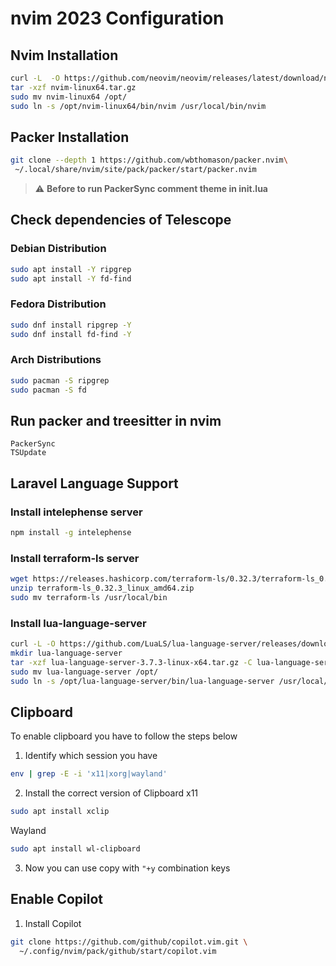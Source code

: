 # nvim 2023 Configuration

## Nvim Installation
```bash
curl -L  -O https://github.com/neovim/neovim/releases/latest/download/nvim-linux64.tar.gz
tar -xzf nvim-linux64.tar.gz
sudo mv nvim-linux64 /opt/
sudo ln -s /opt/nvim-linux64/bin/nvim /usr/local/bin/nvim
```
## Packer Installation
```bash
git clone --depth 1 https://github.com/wbthomason/packer.nvim\
 ~/.local/share/nvim/site/pack/packer/start/packer.nvim
```
> :warning: **Before to run PackerSync comment theme in init.lua**
## Check dependencies of Telescope
### Debian Distribution
```bash
sudo apt install -Y ripgrep
sudo apt install -Y fd-find
```

### Fedora Distribution
```bash
sudo dnf install ripgrep -Y
sudo dnf install fd-find -Y
```
### Arch Distributions
```bash
sudo pacman -S ripgrep
sudo pacman -S fd
```

## Run packer and treesitter in nvim
```
PackerSync
TSUpdate
```

## Laravel Language Support
### Install intelephense server
```bash
npm install -g intelephense
```
### Install terraform-ls server
```bash
wget https://releases.hashicorp.com/terraform-ls/0.32.3/terraform-ls_0.32.3_linux_amd64.zip
unzip terraform-ls_0.32.3_linux_amd64.zip
sudo mv terraform-ls /usr/local/bin
```
### Install lua-language-server
```bash
curl -L -O https://github.com/LuaLS/lua-language-server/releases/download/3.7.3/lua-language-server-3.7.3-linux-x64.tar.gz
mkdir lua-language-server
tar -xzf lua-language-server-3.7.3-linux-x64.tar.gz -C lua-language-server/
sudo mv lua-language-server /opt/
sudo ln -s /opt/lua-language-server/bin/lua-language-server /usr/local/bin/lua-language-server
```
## Clipboard
To enable clipboard you have to follow the steps below
1. Identify which session you have
```bash
env | grep -E -i 'x11|xorg|wayland'
```
2. Install the correct version of Clipboard
x11
```bash
sudo apt install xclip
```
Wayland 
```bash
sudo apt install wl-clipboard
```
3. Now you can use copy with `"+y` combination keys
## Enable Copilot
1. Install Copilot
```bash
git clone https://github.com/github/copilot.vim.git \
  ~/.config/nvim/pack/github/start/copilot.vim
```
